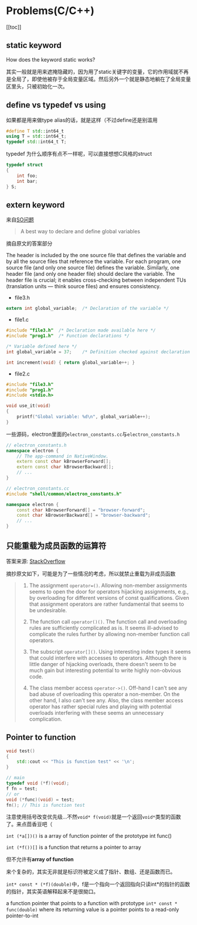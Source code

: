 # Problems(C/C++)

[[toc]]

## static keyword

How does the keyword static works?

其实一般就是用来遮掩隐藏的，因为用了static关键字的变量，它的作用域就不再是全局了，即使他被存于全局变量区域。然后另外一个就是静态地躺在了全局变量区里头，只被初始化一次。

## define vs typedef vs using

如果都是用来做type alias的话，就是这样（不过define还是别滥用

```cpp
#define T std::int64_t
using T = std::int64_t;
typedef std::int64_t T;
```

typedef 为什么顺序有点不一样呢，可以直接想想C风格的struct

```c
typedef struct 
{
    int foo;
    int bar;
} S;
```

## extern keyword

来自[SO问题](https://stackoverflow.com/questions/1433204/how-do-i-use-extern-to-share-variables-between-source-files)

> A best way to declare and define global variables

摘自原文的答案部分

The header is included by the one source file that defines the variable and by all the source files that reference the variable. For each program, one source file (and only one source file) defines the variable. Similarly, one header file (and only one header file) should declare the variable. The header file is crucial; it enables cross-checking between independent TUs (translation units — think source files) and ensures consistency.

- file3.h

```c
extern int global_variable;  /* Declaration of the variable */
```

- file1.c

```c
#include "file3.h"  /* Declaration made available here */
#include "prog1.h"  /* Function declarations */

/* Variable defined here */
int global_variable = 37;    /* Definition checked against declaration */

int increment(void) { return global_variable++; }
```

- file2.c

```c
#include "file3.h"
#include "prog1.h"
#include <stdio.h>

void use_it(void)
{
    printf("Global variable: %d\n", global_variable++);
}
```

一些源码，electron里面的`electron_constants.cc`与`electron_constants.h`

```cpp
// electron_constants.h
namespace electron {
    // The app-command in NativeWindow.
    extern const char kBrowserForward[];
    extern const char kBrowserBackward[];
    // ...
}

// electron_constants.cc
#include "shell/common/electron_constants.h"

namespace electron {
    const char kBrowserForward[] = "browser-forward";
    const char kBrowserBackward[] = "browser-backward";
    // ...
}
```

## 只能重载为成员函数的运算符

答案来源: [StackOverflow](https://stackoverflow.com/questions/1132600/why-can-some-operators-only-be-overloaded-as-member-functions-other-as-friend-f)

摘抄原文如下，可能是为了一些情况的考虑，所以就禁止重载为非成员函数

> 1. The assignment `operator=()`. Allowing non-member assignments seems to open the door for operators hijacking assignments, e.g., by overloading for different versions of const qualifications. Given that assignment operators are rather fundamental that seems to be undesirable.
>
> 2. The function call `operator()()`. The function call and overloading rules are sufficiently complicated as is. It seems ill-advised to complicate the rules further by allowing non-member function call operators.
>
> 3. The subscript `operator[]()`. Using interesting index types it seems that could interfere with accesses to operators. Although there is little danger of hijacking overloads, there doesn't seem to be much gain but interesting potential to write highly non-obvious code.
>
> 4. The class member access `operator->()`. Off-hand I can't see any bad abuse of overloading this operator a non-member. On the other hand, I also can't see any. Also, the class member access operator has rather special rules and playing with potential overloads interfering with these seems an unnecessary complication.

## Pointer to function

```cpp
void test()
{
    std::cout << "This is function test" << '\n';
}

// main
typedef void (*f)(void);
f fn = test;
// or
void (*func)(void) = test;
fn(); // This is function test
```

注意使用括号改变优先级...不然`void* f(void)`就是一个返回`void*`类型的函数了。来点茴香豆吧（

`int (*a[])()` is a array of function pointer of the prototype int func()

`int (*f())[]` is a function that returns a pointer to array

但不允许有**array of function**

来个复杂的，其实无非就是标识符被定义成了指针、数组、还是函数而已。

`int* const * (*f)(double)`中，f是一个指向一个返回指向只读int*的指针的函数的指针，其实英语解释起来不是很拗口。

a function pointer that points to a function with prototype `int* const * func(double)` where its returning value is a pointer points to a read-only pointer-to-int
